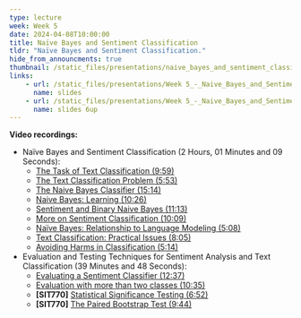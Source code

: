 ```yaml
---
type: lecture
week: Week 5
date: 2024-04-08T10:00:00
title: Naïve Bayes and Sentiment Classification
tldr: "Naïve Bayes and Sentiment Classification."
hide_from_announcments: true
thumbnail: /static_files/presentations/naive_bayes_and_sentiment_classification.png
links: 
    - url: /static_files/presentations/Week 5_-_Naive_Bayes_and_Sentiment Classification.pdf
      name: slides
    - url: /static_files/presentations/Week 5_-_Naive_Bayes_and_Sentiment Classification_6up.pdf
      name: slides 6up
---
```

**Video recordings:**
- Naïve Bayes and Sentiment Classification (2 Hours, 01 Minutes and 09 Seconds):
    - [The Task of Text Classification (9:59)](https://youtu.be/37qeHg7st78)
    - [The Text Classification Problem (5:53)](https://youtu.be/wS4yUMPwjJM)
    - [The Naive Bayes Classifier (15:14)](https://youtu.be/zPtpTXBAnZA)
    - [Naive Bayes: Learning (10:26)](https://youtu.be/aBikFFct-yY)
    - [Sentiment and Binary Naive Bayes (11:13)](https://youtu.be/Hi5Owt_lj90)
    - [More on Sentiment Classification (10:09)](https://youtu.be/cOzsIG62BIk)
    - [Naïve Bayes: Relationship to Language Modeling (5:08)](https://youtu.be/KqyfM3lnFEk)
    - [Text Classification: Practical Issues (8:05)](https://youtu.be/cK3dD0G-6xM)
    - [Avoiding Harms in Classification (5:14)](https://youtu.be/LXZ6ScDM-7I)
- Evaluation and Testing Techniques for Sentiment Analysis and Text Classification (39 Minutes and 48 Seconds):
    - [Evaluating a Sentiment Classifier (12:37)](https://youtu.be/TCHCGre98L0)
    - [Evaluation with more than two classes (10:35)](https://youtu.be/Vjj4QfWjcTQ)
    - **[SIT770]** [Statistical Significance Testing (6:52)](https://youtu.be/Jy8PFVQCapM)
    - **[SIT770]** [The Paired Bootstrap Test (9:44)](https://youtu.be/Cs5eCz3fVBY)

